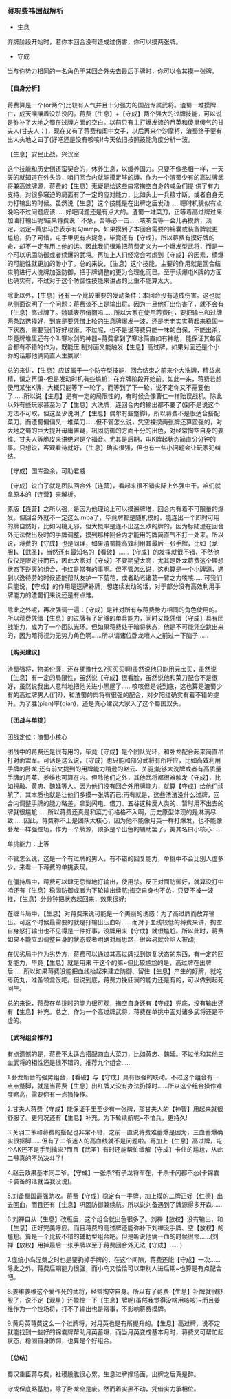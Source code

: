 ### 蒋琬费祎国战解析

- 生息

弃牌阶段开始时，若你本回合没有造成过伤害，你可以摸两张牌。

- 守成

当与你势力相同的一名角色于其回合外失去最后手牌时，你可以令其摸一张牌。

#### 【自身分析】

蒋费算是一个(or两个)比较有人气并且十分强力的国战专属武将。渣蜀一堆摸牌白，成天嚷嚷着没杀没闪。蒋费【生息】+【守成】两个强大的过牌技能，可以说是弥补了大地之蜀在过牌方面的空白。以前只有主打爆发流的月英和傻里傻气的甘夫人(甘夫人：)，现在又有了蒋费和闺中女子，以后再来个沙摩柯，渣蜀终于要有出人头地之曰了(好吧还是没有咳咳)!今天依旧按照技能角度分析一波。

【生息】安民止战，兴汉室

这个技能和历史倒还蛮契合的，休养生息，以缓养国力。只要不像丞相一样，一天天的就知道在外头浪，咱们回合内就能摸足够的牌。作为一个渣蜀少有的高过牌武将兼高效牌源，蒋费的【生息】无疑是给这些曰常掏空自身的咸鱼们提 供了有力支持，对很多窘迫的局面有了一定的应对能力，比如头上一兵粮寸断，或者自身无力打输出的时候。虽然说【生息】这个技能是在出牌之后发动……嗯时机貌似有点晚哈不过问题应该……好吧问题还是有点大的。渣蜀一堆菜刀，正等着高过牌过来加油打输出呢!结果蒋费说：不急，吾等必一击……咳咳吾等一会儿再摸牌，淡定，淡定~黄忠马岱表示有句mmp。如果摸到了本回合需要的锦囊或装备牌就更尴尬，扔了可惜，屯手里更有点捉急，毕竟还有【守成】。所以蒋费有摸好牌的命，却不一定有用上他的运。因此我们很难把蒋费定义为一个爆发型武将，而是一个可以巩固防御或者续爆的武将。再加上人们经常会考虑到【守成】的因素，续爆的可能性就更加的渺小了。总的来说，【生息】这个技能，主要的作用就是回合结束前进行大洗牌加强防御，把手牌调整的更为合理化而已。至于续爆屯K牌的方面也确实有，不过对于这个防御性技能来讲占的比重不能算太大。

除此以外，【生息】还有一个比较重要的发动条件：本回合没有造成伤害。这也就从侧面说明了一个问题：蒋费谈不上是输出将。因为一旦他打出伤害了，就不会有【生息】高过牌了。魏延表示俏丽吗……所以大家在使用蒋费时，要把输出和过牌两条路选择好，到底是要凭借上轮的生息牌爆发一波，还是老老实实苟起来稳固一下状态，需要我们好好权衡。不过呢，也不是说蒋费只能一味的自保，不能出杀，毕竟牌堆里还有个叫寒冰剑的神器~蒋费拿到了寒冰简直如有神助，能保证其每回合都有不错的作为，既能压 制对面又能触发【生息】高过牌，如果对面还是个小乔的话那他俩简直人生赢家!

总的来讲，【生息】应该属于一个防守型技能，回合结束之前来个大洗牌，精益求精，慎之再慎~但是发动时机有些尴尬，在弃牌阶段开始前。如此一来，蒋费若想使用某张K牌，大概只能等下一轮了。而等到了下一轮，说不定你又不需要他了……所以说【生息】是有一定的局限性的，有时候会像曹仁一样贻误战机。除此以外有些玩家甚至为了【生息】大洗牌，连回合内的输出都不要了(倒不是说这个方法不可取，但这至少说明了【生息】偶尔有些蹩脚)，所以蒋费不是很适合搭配菜刀，而渣蜀偏偏又一堆菜刀……但不管怎么说，凭空裸摸两张牌还算蛮强的，对大地之蜀的巨大提升毋庸置疑，巩固防御的方面十分的出色，对经常掏空自身的姜维、甘夫人等脆皮来讲绝对是个福音。尤其是后期，屯K牌起状态简直分分钟的事。只想说，客观看待就好，【生息】确实很强，但也有一些小问题会让玩家犯纠结。

【守成】国库盈余，可助君威

【守成】说白了就是团队回合外【连营】，看起来很不错实际上外强中干。咱们就拿原本的【连营】来解析。

原版【连营】之所以强，是因为他理论上可以摸遍牌堆，回合内有着不可限量的爆发。但回合外就不一定这么imba了，毕竟牌都是随机摸的，能连出一个即时可用的牌自然好，比如闪桃无邪。但大概率是连不出这么欧的牌的，因为标陆逊在回合外无法做出及时的手牌调整，摸到那种回合内才能用的牌简直气不打一处来。所以说，蒋费的【守成】也是同理，如果渣蜀能高效利用其最后一张手牌，比如【龙胆】、【武圣】，当然还有最知名的【看破】……【守成】的发挥就很不错，不然他仅仅是限定技而已，因此大家对【守成】不要期望太高，尤其是卧龙蒋费这个理想状态下逆天的组合，卡红是常有的事啊。但不管怎么说，这也算是一个小牌源，遇到以逸待劳的时候还能帮队友护一下菊花，或者助老诸葛一臂之力咳咳……可我们只能说，【守成】的作用是送牌补牌，想连续发动的话，对于部分没有高效利用手牌能力的渣蜀们来说还是有点难。

除此之外呢，再次强调一遍：【守成】是针对所有与蒋费势力相同的角色使用的。所以蒋费凭借【生息】的过牌有了足够的单兵能力，同时又能凭借【守成】具有团战能力，成为了一个团队光环。但如果蒋费处于暗将状态，他是不可能凭空跳出来的，因为暗将视为无势力角色啊……所以请诸位卧龙喷人之前过一下脑子……

#### 【购买建议】

渣蜀强将，物美价廉，还在犹豫什么?买买买啊!虽然说他只能用元宝买，虽然说【生息】有一定的局限性，虽然说【守成】很看脸，虽然说他和菜刀配合不是很好，虽然说我出人意料地把他关进小黑屋了……咳咳但是说到底，这也算是渣蜀少有的高过牌男人(们?)，和渣蜀的肉将有很强的配合，对夕阳红确实有着不错的提升。为了胜(pian)率(qian)，还是真心建议大家入了这个蜀国双头。

#### 【团战与单挑】

团战定位：渣蜀小核心

团战中的蒋费还是很有用的，毕竟【守成】是个团队光环，和卧龙配合起来简直吊打对面盟军。可话是这么说，【守成】也只能和部分武将有所呼应，比如高效利用手牌的卧龙;还有前文提到的用牌能力稍逊的赵云、关羽;能够大洗牌或者有高质量手牌的月英、姜维也可算在内。但除他们之外，其他武将都很难触发【守成】，比如祝融、黄忠、魏延等人。因为他们没有回合外用牌能力，就算【守成】给他们续航了，其本质也就是让他们多摸一张牌而已;再有就是，这些渣渣没什么过牌，回合内调整手牌的能力略差，拿到闪电、借刀、五谷这种反人类的、暂时用不出去的牌就很尴尬……所以蒋费还真是和菜刀们格格不入啊，历史原型体现的是淋漓尽致……因此，蒋费称不上是团队大核心，因为他不能像月英一样打爆发，也不能像卧龙一样强控场，作为一个牌源，顶多是个出色的辅助罢了，美其名曰小核心……

单挑能力：上等

不管怎么说，这是一个有过牌的男人，有不错的回复能力，单挑中不会比别人虚多少。来看一下蒋费的单挑表现。

在僵持局中，蒋费可以肆无忌惮地打输出，使用杀。反正对面防御好，就算没打中咱还有【生息】稳固防御或者为下轮输出续航;掏空自身也不怂，只要不被一波推，【生息】分分钟把状态起回来，效果很好;

在缠斗局中，【生息】对蒋费来说可能是一个美丽的诱惑：为了高过牌而放弃输出。可这个时候最需要的就是打输出压血呀……而对于血线较低的蒋费来讲，掏空自身怒打输出也不见得是一件好事，没牌用来【守成】就很尴尬。所以此时，蒋费如果不能立即调整自身的状态或者明确对局思路，很容易就会陷入被动;

在优劣局中作为劣势方，蒋费可以通过其高过牌找到恢复状态的东西，有一定的回复能力，毕竟【生息】就是用来 干这个的嘛~但比较尴尬的是，高过牌在出牌后……所以如果蒋费没能把血线抬起来建立防御、留住【生息】产生的好牌，就吃枣药丸，准备领盒饭吧。但说到底，蒋费力挽狂澜的能力还是有的，可以做到起死回生。

总的来说，蒋费在单挑时的能力很可观，掏空自身还有【守成】兜底，没有输出还有【生息】补充。总之，作为一个高过牌武将，蒋费在单挑中面对诸多武将还是不虚的。

#### 【武将组合推荐】

有点遗憾的是，蒋费不太适合搭配四血大菜刀，比如黄忠、魏延。不过他和其他三血武将的相性还是很不错的，推荐九个组合……

1.卧龙新晋的强势组合，【看破】与【守成】具有很强的联动。不过这个组合有一点点蹩脚，就是当蒋费【生息】出红牌又没有办法扔掉时……所以这个组合操作难度略高，需要你有一点搔操作。

2.甘夫人蒋费【守成】能保证手里至少有一张牌，那甘夫人的【神智】用起来就很舒服了。更何况还有【生息】补充，为下轮续航呢~不怕兵，更持久!

3.关羽二爷和蒋费的搭配也非常不错，之前一直说蒋费难蓄爆是因为，三血蓄爆确实很抠脚……但有了二爷迷人的高血线就不是问题啦。再加上【生息】高过牌，屯个AK还不是手到擒来?而且【武圣】有时还能帮忙缓解【守成】卡住的尴尬，从此二爷真的不怂决斗了!

4.赵云效果基本同二爷。【守成】一张杀?有子龙将军在，卡杀卡闪都不怂(卡锦囊卡装备的话就当我没说)。

5.刘备蜀国最强助攻。蒋费【守成】稳定有一手牌，加上摸的二牌正好【仁德】出去回血，而且还有【生息】巩固防御兼续航。所以说刘备遇到了牌源得多开森……

6.刘禅自从【生息】改版后，这个组合就出色很多了。刘禅【放权】没有输出，和【生息】正好完美呼应。而且蒋费的高过牌还能弥补下刘禅没手牌、空【放权】的尴尬。算是一个比较不错的辅助型组合吧。但是听说他俩一血的时候很惨……(刘禅【放权】用掉最后一张手牌以至于蒋费回合外无法【守成】……)

7.庞统小鸟涅槃之时也是要扔掉手牌的，在这个间隙，蒋费还能【守成】一次……除此之外，蒋费后期能力很强，而小鸟又恰恰可以带别人进后期~也算是有点配合吧。

8.姜维姜维这个爱作死的武将，经常掏空自身。所以有了蒋费【生息】补牌就很舒服了，说不定【观星】还能控一下【生息】牌呢(虽然我觉得没啥用咳咳)~而且姜维作为一个控场将，打不了输出也是常事，不影响蒋费摸牌。

9.黄月英蒋费这么一个过牌将，对月英也是有所提升的。【生息】高过牌，说不定就能找到一些好的锦囊牌帮助月英蓄爆，而当月英变成基本月时，蒋费又可帮忙起状态，稳固自身防御，也算是个好组合。

#### 【总结】

蜀汉重臣蒋与费，社稷股肱很心累。生息过牌撑场面，出牌之后真是醉。

守成保底略基肋，除了卧龙全是废。然而着实黑不动，凭借实力承相位。